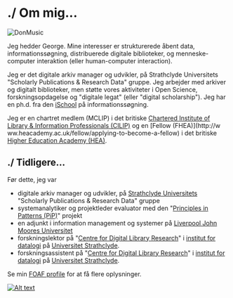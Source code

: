 # ./ Om mig...

![DonMusic](https://geo-mac.github.io/images/depiction.webp)

Jeg hedder George. Mine interesser er strukturerede åbent data, informationssøgning, distribuerede digitale biblioteker, og menneske-computer interaktion (eller human-computer interaction). 

Jeg er det digitale arkiv manager og udvikler, på Strathclyde Universitets "Scholarly Publications & Research Data" gruppe. Jeg arbejder med arkiver og digitalt biblioteker, men støtte vores aktiviteter i Open Science, forskningsopdagelse og "digitale legat" (eller "digital scholarship"). Jeg har en ph.d. fra den [iSchool](https://www.strath.ac.uk/research/subjects/computerinformationscience/strathclydeischoolresearchgroup/) på informationssøgning.

Jeg er en chartret medlem (MCLIP) i det britiske  [Chartered Institute of Library & Information Professionals (CILIP)](http://www.cilip.org.uk/) og en [Fellow (FHEA)](http://w ww.heacademy.ac.uk/fellow/applying-to-become-a-fellow) i det britiske [Higher Education Academy (HEA)](http://www.heacademy.ac.uk/).	  	 	

## ./ Tidligere...

Før dette, jeg var

- digitale arkiv manager og udvikler, på [Strathclyde Universitets ](https://www.strath.ac.uk/)"Scholarly Publications & Research Data" gruppe
- systemanalytiker og  projektleder evaluator med den "[Principles in Patterns (PiP)](http://www.principlesinpatterns.ac.uk/)" projekt
- en adjunkt i information management og systemer på [Liverpool John Moores Universitet](http://www.ljmu.ac.uk/)
- forskningslektor på "[Centre for Digital Library Research](https://en.wikipedia.org/wiki/University_of_Strathclyde_Faculty_of_Science#Former_Departments_and_Research_Units)" i [institut for datalogi](https://www.strath.ac.uk/cis/) på [Universitet Strathclyde](http://www.strath.ac.uk/).
- forskningsassistent på "[Centre for Digital Library Research](https://en.wikipedia.org/wiki/University_of_Strathclyde_Faculty_of_Science#Former_Departments_and_Research_Units)" i [institut for datalogi](https://www.strath.ac.uk/cis/) på [Universitet Strathclyde](http://www.strath.ac.uk/).

Se min [FOAF profile](/george.ttl) for at få flere oplysninger.	 	

[![Alt text](https://geo-mac.github.io/images/foaf8015.gif)](https://geo-mac.github.io/george.ttl)